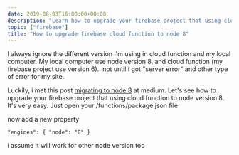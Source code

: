 ```yaml
--- 
date: 2019-08-03T16:00:00+00:00
description: "Learn how to upgrade your firebase project that using cloud function to node version 8"
topic: ["firebase"]
title: "How to upgrade firebase cloud function to node 8"
--- 
```

I always ignore the different version i'm using in cloud function and my local computer. My local computer use node version 8, and cloud function (my firebase project use version 6).. not until i got "server error" and other type of error for my site.

Luckily, i met this post [migrating to node 8](https://howtofirebase.com/cloud-functions-migrating-to-node-8-9640731a8acc) at medium. Let's see how to upgrade your firebase project that using cloud function to node version 8. It's very easy. Just open your /functions/package.json file

now add a new property
```
"engines": { "node": "8" }
```
i assume it will work for other node version too